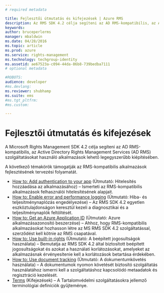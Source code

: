 ```yaml
---
# required metadata

title: Fejlesztői útmutatás és kifejezések | Azure RMS
description: Az RMS SDK 4.2 célja segíteni az AD RMS-kompatibilis, az AD RMS Information Protection adatvédelmet használó alkalmazások lehető legegyszerűbb kiépítésében.
keywords:
author: bruceperlerms
manager: mbaldwin
ms.date: 04/28/2016
ms.topic: article
ms.prod: azure
ms.service: rights-management
ms.technology: techgroup-identity
ms.assetid: ae67523a-c094-44da-86b8-739bedba7111
# optional metadata

#ROBOTS:
audience: developer
#ms.devlang:
ms.reviewer: shubhamp
ms.suite: ems
#ms.tgt_pltfrm:
#ms.custom:

---
```


# Fejlesztői útmutatás és kifejezések
A Microsoft Rights Management SDK 4.2 célja segíteni az AD RMS-kompatibilis, az Active Directory Rights Management Services (AD RMS) szolgáltatásokat használó alkalmazások lehető legegyszerűbb kiépítésében.

A következő témakörök támogatják az RMS-kompatibilis alkalmazások fejlesztésének tervezési folyamatát.

- [How to: Add authentication to your app](authentication-integration.md) (Útmutató: Hitelesítés hozzáadása az alkalmazásához) – Ismerteti az RMS-kompatibilis alkalmazások felhasználói hitelesítésének alapjait.
- [How to: Enable error and performance logging](enabling-logging.md) (Útmutató: Hiba- és teljesítménynaplózás engedélyezése) – Az RMS SDK 4.2 egyetlen eszköztulajdonságon keresztül kezeli a diagnosztikai és a teljesítménynaplók feltöltését.
- [How to: Get an Azure Application ID](application-id.md) (Útmutató: Azure alkalmazásazonosító beszerzése) – Ahhoz, hogy RMS-kompatibilis alkalmazásokat hozhasson létre az MS RMS SDK 4.2 szolgáltatással, szerződést kell kötnie az RMS csapatával.
- [How to: Use built-in rights](built-in-rights-usage-restriction-reference.md) (Útmutató: A beépített jogosultságok használata) – Bemutatja az RMS SDK 4.2 által biztosított beépített jogosultságokat és azokat a használati korlátozásokat, amelyeket az alkalmazásnak érvényesítenie kell a korlátozások betartása érdekében.
- [How to: Use document tracking](how-to-use-document-tracking.md) (Útmutató: A dokumentumkövetés használata) – A dokumentumok nyomon követését biztosító szolgáltatás használatához ismerni kell a szolgáltatáshoz kapcsolódó metaadatok és regisztráció kezelését.
- [Terms](terms.md) (Kifejezések) – A Tartalomvédelmi szolgáltatásokra jellemző terminológiai definíciók gyűjteménye.

 

 

 


<!--HONumber=Apr16_HO4-->


